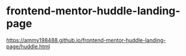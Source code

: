 # frontend-mentor-huddle-landing-page
https://ammy198488.github.io/frontend-mentor-huddle-landing-page/huddle.html
